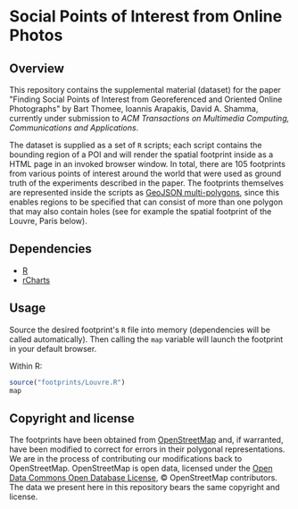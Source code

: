 # Social Points of Interest from Online Photos #

## Overview ##

This repository contains the supplemental material (dataset) for the
paper "Finding Social Points of Interest from Georeferenced and
Oriented Online Photographs" by Bart Thomee, Ioannis Arapakis, David
A. Shamma, currently under submission to _ACM Transactions on
Multimedia Computing, Communications and Applications_.

The dataset is supplied as a set of ```R``` scripts; each script contains the
bounding region of a POI and will render the spatial footprint inside
as a HTML page in an invoked browser window. In total, there are 105
footprints from various points of interest around the world that were
used as ground truth of the experiments described in the paper. The
footprints themselves are represented inside the scripts as
[GeoJSON multi-polygons][1], since this enables regions to be
specified that can consist of more than one polygon that may also
contain holes (see for example the spatial footprint of the Louvre,
Paris below).

## Dependencies ##

* [R][2]
* [rCharts][3]

## Usage ##

Source the desired footprint's ```R``` file into memory (dependencies
will be called automatically). Then calling the ```map``` variable
will launch the footprint in your default browser.

Within R:

```R
source("footprints/Louvre.R")
map
```

## Copyright and license ##

The footprints have been obtained from [OpenStreetMap][4] and, if
warranted, have been modified to correct for errors in their polygonal
representations. We are in the process of contributing our
modifications back to OpenStreetMap. OpenStreetMap is open data,
licensed under the [Open Data Commons Open Database License][5],
&copy; OpenStreetMap contributors. The data we present here in this
repository bears the same copyright and license.

[1]: http://geojson.org/geojson-spec.html
[2]: http://www.r-project.org/
[3]: https://ramnathv.github.io/rCharts/
[4]: http://www.openstreetmap.org/
[5]: http://opendatacommons.org/licenses/odbl/1.0/

